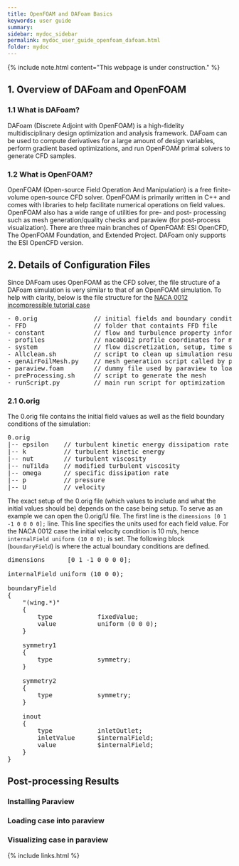```yaml
---
title: OpenFOAM and DAFoam Basics
keywords: user guide
summary: 
sidebar: mydoc_sidebar
permalink: mydoc_user_guide_openfoam_dafoam.html
folder: mydoc
---
```


{% include note.html content="This webpage is under construction." %}

## 1. Overview of DAFoam and OpenFOAM

### 1.1 What is DAFoam?
DAFoam (Discrete Adjoint with OpenFOAM) is a high-fidelity multidisciplinary design optimization and analysis framework. DAFoam can be used to compute derivatives for a large amount of design variables, perform gradient based optimizations, and run OpenFOAM primal solvers to generate CFD samples.

### 1.2 What is OpenFOAM?
OpenFOAM (Open-source Field Operation And Manipulation) is a free finite-volume open-source CFD solver. OpenFOAM is primarily written in C++ and comes with libraries to help facilitate numerical operations on field values. OpenFOAM also has a wide range of utilities for pre- and post- processing such as mesh generation/quality checks and paraview (for post-process visualization). There are three main branches of OpenFOAM: ESI OpenCFD, The OpenFOAM Foundation, and Extended Project. DAFoam only supports the ESI OpenCFD version.


## 2. Details of Configuration Files
Since DAFoam uses OpenFOAM as the CFD solver, the file structure of a DAFoam simulation is very similar to that of an OpenFOAM simulation. To help with clarity, below is the file structure for the [NACA 0012 incompressible tutorial case]([http://github.com/dafoam/tutorials/](https://github.com/DAFoam/tutorials/tree/main/NACA0012_Airfoil/incompressible)) 

<pre>
- 0.orig               // initial fields and boundary conditions
- FFD                  // folder that containts FFD file
- constant             // flow and turbulence property information
- profiles             // naca0012 profile coordinates for mesh generation
- system               // flow discretization, setup, time step etc.
- Allclean.sh          // script to clean up simulation results
- genAirFoilMesh.py    // mesh generation script called by preProcessing
- paraview.foam        // dummy file used by paraview to load results
- preProcessing.sh     // script to generate the mesh
- runScript.py         // main run script for optimization
</pre>

### 2.1 0.orig
The 0.orig file contains the initial field values as well as the field boundary conditions of the simulation:

<pre>
0.orig         
|-- epsilon    // turbulent kinetic energy dissipation rate
|-- k          // turbulent kinetic energy
|-- nut        // turbulent viscosity
|-- nuTilda    // modified turbulent viscosity
|-- omega      // specific dissipation rate
|-- p          // pressure
|-- U          // velocity
</pre>

The exact setup of the 0.orig file (which values to include and what the initial values should be) depends on the case being setup. To serve as an example we can open the 0.orig/U file. The first line is the `dimensions [0 1 -1 0 0 0 0];` line. This line specifies the units used for each field value. For the NACA 0012 case the initial velocity condition is 10 m/s, hence `internalField uniform (10 0 0);` is set. The following block (`boundaryField`) is where the actual boundary conditions are defined. 

<pre>
dimensions      [0 1 -1 0 0 0 0];
  
internalField uniform (10 0 0);

boundaryField
{
    "(wing.*)"
    {
        type            fixedValue;
        value           uniform (0 0 0);
    }
  
    symmetry1
    {
        type            symmetry;
    }
  
    symmetry2
    {
        type            symmetry;
    }
  
    inout
    {
        type            inletOutlet;
        inletValue      $internalField;
        value           $internalField;
    }
}
</pre>


























































## Post-processing Results
### Installing Paraview
### Loading case into paraview
### Visualizing case in paraview



















{% include links.html %}
